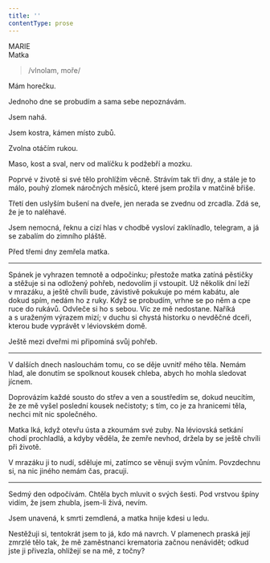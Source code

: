 ```yaml
---
title: ''
contentType: prose
---
```


<section>

MARIE  
Matka

> /vlnolam, moře/

Mám horečku.

</section>

<section>

Jednoho dne se probudím a sama sebe nepoznávám.

Jsem nahá.

Jsem kostra, kámen místo zubů.

Zvolna otáčím rukou.

Maso, kost a sval, nerv od malíčku k podžebří a mozku.

</section>

<section>

Poprvé v životě si své tělo prohlížím věcně. Strávím tak tři dny, a stále je to málo, pouhý zlomek náročných měsíců, které jsem prožila v matčině břiše.

</section>

<section>

Třetí den uslyším bušení na dveře, jen nerada se zvednu od zrcadla. Zdá se, že je to naléhavé.

Jsem nemocná, řeknu a cizí hlas v chodbě vysloví zaklínadlo, telegram, a já se zabalím do zimního pláště.

</section>

<section>

Před třemi dny zemřela matka.

* * *

Spánek je vyhrazen temnotě a odpočinku; přestože matka zatíná pěstičky a stěžuje si na odložený pohřeb, nedovolím jí vstoupit. Už několik dní leží v mrazáku, a ještě chvíli bude, závistivě pokukuje po mém kabátu, ale dokud spím, nedám ho z ruky. Když se probudím, vrhne se po něm a cpe ruce do rukávů. Odvleče si ho s sebou. Víc ze mě nedostane. Naříká a s uraženým výrazem mizí; v duchu si chystá historku o nevděčné dceři, kterou bude vyprávět v léviovském domě.

Ještě mezi dveřmi mi připomíná svůj pohřeb.

* * *

V dalších dnech naslouchám tomu, co se děje uvnitř mého těla. Nemám hlad, ale donutím se spolknout kousek chleba, abych ho mohla sledovat jícnem.

Doprovázím každé sousto do střev a ven a soustředím se, dokud neucítím, že ze mě vyšel poslední kousek nečistoty; s tím, co je za hranicemi těla, nechci mít nic společného.

Matka lká, když otevřu ústa a zkoumám své zuby. Na léviovská setkání chodí prochladlá, a kdyby věděla, že zemře nevhod, držela by se ještě chvíli při životě.

V mrazáku ji to nudí, sděluje mi, zatímco se věnuji svým vůním. Povzdechnu si, na nic jiného nemám čas, pracuji.

* * *

Sedmý den odpočívám. Chtěla bych mluvit o svých šesti. Pod vrstvou špíny vidím, že jsem zhubla, jsem-li živá, nevím.

Jsem unavená, k smrti zemdlená, a matka hnije kdesi u ledu.

Nestěžuji si, tentokrát jsem to já, kdo má navrch. V plamenech praská její zmrzlé tělo tak, že mě zaměstnanci krematoria začnou nenávidět; odkud jste ji přivezla, ohlížejí se na mě, z točny?

</section>
